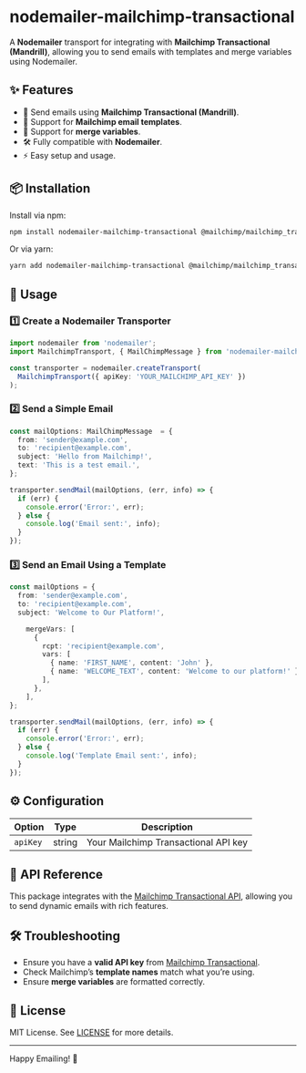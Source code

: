 # nodemailer-mailchimp-transactional

A **Nodemailer** transport for integrating with **Mailchimp Transactional (Mandrill)**, allowing you to send emails with templates and merge variables using Nodemailer.

## ✨ Features

- 📩 Send emails using **Mailchimp Transactional (Mandrill)**.
- 📜 Support for **Mailchimp email templates**.
- 🔀 Support for **merge variables**.
- 🛠️ Fully compatible with **Nodemailer**.
- ⚡ Easy setup and usage.

## 📦 Installation

Install via npm:

```sh
npm install nodemailer-mailchimp-transactional @mailchimp/mailchimp_transactional
```

Or via yarn:

```sh
yarn add nodemailer-mailchimp-transactional @mailchimp/mailchimp_transactional
```

## 🚀 Usage

### 1️⃣ Create a Nodemailer Transporter

```typescript
import nodemailer from 'nodemailer';
import MailchimpTransport, { MailChimpMessage } from 'nodemailer-mailchimp-transactional';

const transporter = nodemailer.createTransport(
  MailchimpTransport({ apiKey: 'YOUR_MAILCHIMP_API_KEY' })
);
```

### 2️⃣ Send a Simple Email

```typescript
const mailOptions: MailChimpMessage  = {
  from: 'sender@example.com',
  to: 'recipient@example.com',
  subject: 'Hello from Mailchimp!',
  text: 'This is a test email.',
};

transporter.sendMail(mailOptions, (err, info) => {
  if (err) {
    console.error('Error:', err);
  } else {
    console.log('Email sent:', info);
  }
});
```

### 3️⃣ Send an Email Using a Template

```typescript
const mailOptions = {
  from: 'sender@example.com',
  to: 'recipient@example.com',
  subject: 'Welcome to Our Platform!',

    mergeVars: [
      {
        rcpt: 'recipient@example.com',
        vars: [
          { name: 'FIRST_NAME', content: 'John' },
          { name: 'WELCOME_TEXT', content: 'Welcome to our platform!' },
        ],
      },
    ],
};

transporter.sendMail(mailOptions, (err, info) => {
  if (err) {
    console.error('Error:', err);
  } else {
    console.log('Template Email sent:', info);
  }
});
```

## ⚙️ Configuration

| Option            | Type     | Description                                     |
|------------------|---------|-------------------------------------------------|
| `apiKey`         | string  | Your Mailchimp Transactional API key           |

## 🔗 API Reference

This package integrates with the [Mailchimp Transactional API](https://mailchimp.com/developer/transactional/), allowing you to send dynamic emails with rich features.

## 🛠 Troubleshooting

- Ensure you have a **valid API key** from [Mailchimp Transactional](https://mailchimp.com/developer/transactional/).
- Check Mailchimp’s **template names** match what you’re using.
- Ensure **merge variables** are formatted correctly.

## 📝 License

MIT License. See [LICENSE](LICENSE) for more details.

---

Happy Emailing! 🚀

